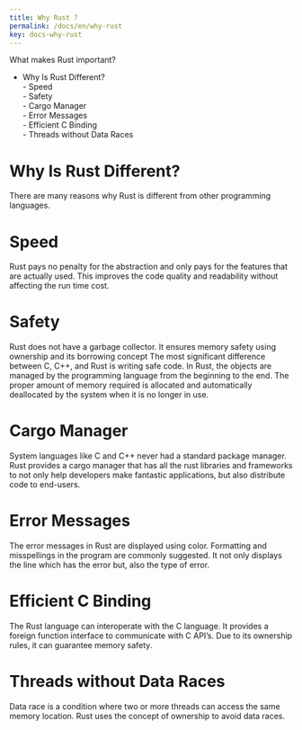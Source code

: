 ```yaml
---
title: Why Rust ? 
permalink: /docs/en/why-rust
key: docs-why-rust
---
```


What makes Rust important?

- Why Is Rust Different? <br>
      -  Speed <br>
      - Safety <br>
      -  Cargo Manager <br>
      - Error Messages <br>
      - Efficient C Binding <br>
      - Threads without Data Races <br>


# Why Is Rust Different? 

There are many reasons why Rust is different from other programming languages.

# Speed 

Rust pays no penalty for the abstraction and only pays for the features that are actually used. This improves 
the code quality and readability without affecting the run time cost.

# Safety 

Rust does not have a garbage collector. It ensures memory safety using ownership and its borrowing concept 
The most significant difference between C, C++, and Rust is writing safe code. 
In Rust, the objects are managed by the programming language from the beginning to the end. The proper amount of memory required is allocated
and automatically deallocated by the system when it is no longer in use.


# Cargo Manager 

System languages like C and C++ never had a standard package manager. Rust provides a cargo manager that has all the
rust libraries and frameworks to not only help developers make fantastic applications, but also distribute code to end-users.

# Error Messages 

The error messages in Rust are displayed using color. Formatting and misspellings in the program are commonly suggested.
It not only displays the line which has the error but, also the type of error.

# Efficient C Binding 

The Rust language can interoperate with the C language. It provides a foreign function interface to communicate with C API’s. 
Due to its ownership rules, it can guarantee memory safety.


# Threads without Data Races 

Data race is a condition where two or more threads can access the same memory location. Rust uses the concept of ownership to avoid data races.





